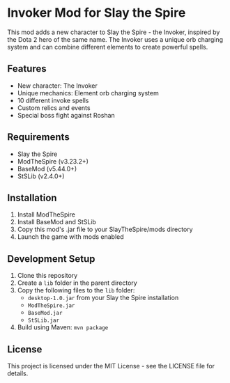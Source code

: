 # Invoker Mod for Slay the Spire

This mod adds a new character to Slay the Spire - the Invoker, inspired by the Dota 2 hero of the same name. The Invoker uses a unique orb charging system and can combine different elements to create powerful spells.

## Features

- New character: The Invoker
- Unique mechanics: Element orb charging system
- 10 different invoke spells
- Custom relics and events
- Special boss fight against Roshan

## Requirements

- Slay the Spire
- ModTheSpire (v3.23.2+)
- BaseMod (v5.44.0+)
- StSLib (v2.4.0+)

## Installation

1. Install ModTheSpire
2. Install BaseMod and StSLib
3. Copy this mod's .jar file to your SlayTheSpire/mods directory
4. Launch the game with mods enabled

## Development Setup

1. Clone this repository
2. Create a `lib` folder in the parent directory
3. Copy the following files to the `lib` folder:
   - `desktop-1.0.jar` from your Slay the Spire installation
   - `ModTheSpire.jar`
   - `BaseMod.jar`
   - `StSLib.jar`
4. Build using Maven: `mvn package`

## License

This project is licensed under the MIT License - see the LICENSE file for details.
